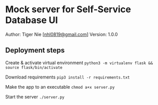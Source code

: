 # Mock server for Self-Service Database UI
Author: Tiger Nie [nhl0819@gmail.com]
Version: 1.0.0

## Deployment steps
Create & activate virtual environment
`python3 -m virtualenv flask && source flask/bin/activate`

Download requirements
`pip3 install -r requirements.txt`

Make the app to an executable
`chmod a+x server.py`

Start the server
`./server.py`


